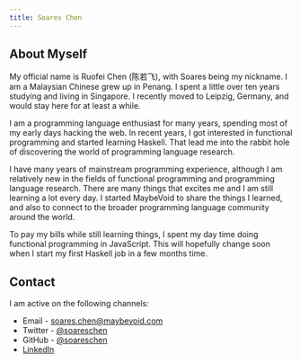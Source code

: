 ```yaml
---
title: Soares Chen
---
```


## About Myself

My official name is Ruofei Chen (陈若飞), with Soares being my nickname. I am a
Malaysian Chinese grew up in Penang. I spent a little over ten years studying
and living in Singapore. I recently moved to Leipzig, Germany, and would stay
here for at least a while.

I am a programming language enthusiast for many years, spending most of my early
days hacking the web. In recent years, I got interested in functional programming
and started learning Haskell. That lead me into the rabbit hole of discovering
the world of programming language research.

I have many years of mainstream programming experience, although I am relatively
new in the fields of functional programming and programming language research.
There are many things that excites me and I am still learning a lot every day.
I started MaybeVoid to share the things I learned, and also to connect to
the broader programming language community around the world.

To pay my bills while still learning things, I spent my day time doing functional
programming in JavaScript. This will hopefully change soon when I start my first
Haskell job in a few months time.

## Contact

I am active on the following channels:

  - Email - [soares.chen\@maybevoid.com](mailto:soares.chen@maybevoid.com)
  - Twitter - [\@soareschen](https://twitter.com/soareschen)
  - GitHub - [\@soareschen](https://github.com/soareschen)
  - [LinkedIn](https://www.linkedin.com/in/soareschen/)